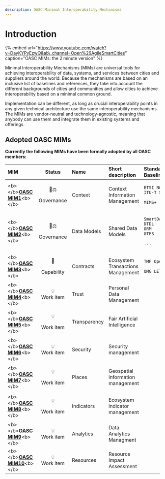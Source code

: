 ```yaml
---
description: OASC Minimal Interoperability Mechanisms
---
```


# Introduction

{% embed url="https://www.youtube.com/watch?v=DayKYPyEzwQ&ab\_channel=Open%26AgileSmartCities" caption="OASC MIMs: the 2 minute version" %}

Minimal Interoperability Mechanisms \(MIMs\) are universal tools for achieving interoperability of data, systems, and services between cities and suppliers around the world. Because the mechanisms are based on an inclusive list of baselines and references, they take into account the different backgrounds of cities and communities and allow cities to achieve interoperability based on a minimal common ground.

Implementation can be different, as long as crucial interoperability points in any given technical architecture use the same interoperability mechanisms. The MIMs are vendor-neutral and technology-agnostic, meaning that anybody can use them and integrate them in existing systems and offerings.

## Adopted OASC MIMs

**Currently the following MIMs have been formally adopted by all OASC members:**

<table>
  <thead>
    <tr>
      <th style="text-align:left">MIM</th>
      <th style="text-align:center">Status</th>
      <th style="text-align:left">Name</th>
      <th style="text-align:left">Short description</th>
      <th style="text-align:left">Standards and Baselines</th>
    </tr>
  </thead>
  <tbody>
    <tr>
      <td style="text-align:left">&lt;b&gt;&lt;/b&gt;<a href="oasc-mim-1-context.md"><b>OASC MIM1</b></a>&lt;b&gt;&lt;/b&gt;</td>
      <td
      style="text-align:center">
        <p>&#x1F469;&#x2696;</p>
        <p>Governance</p>
        </td>
        <td style="text-align:left">Context</td>
        <td style="text-align:left">Context Information Management</td>
        <td style="text-align:left">
          <p><code>ETSI NGSI-LD <br />ITU-T SG20 DPM</code>
          </p>
          <p><code>MIMS+</code>
          </p>
        </td>
    </tr>
    <tr>
      <td style="text-align:left">&lt;b&gt;&lt;/b&gt;<a href="oasc-mim-2-data-models.md"><b>OASC MIM2</b></a>&lt;b&gt;&lt;/b&gt;</td>
      <td
      style="text-align:center">
        <p>&#x1F469;&#x2696;</p>
        <p>Governance</p>
        </td>
        <td style="text-align:left">Data Models</td>
        <td style="text-align:left">Shared Data Models</td>
        <td style="text-align:left">
          <p><code>SmartDataModels<br />DTDL<br />ORM<br />GTFS</code>
          </p>
          <p><code>...</code>
          </p>
        </td>
    </tr>
    <tr>
      <td style="text-align:left">&lt;b&gt;&lt;/b&gt;<a href="oasc-mim-3-contracts.md"><b>OASC MIM3</b></a>&lt;b&gt;&lt;/b&gt;</td>
      <td
      style="text-align:center">
        <p>&#x1F9E9;</p>
        <p>Capability</p>
        </td>
        <td style="text-align:left">Contracts</td>
        <td style="text-align:left">Ecosystem Transactions Management</td>
        <td style="text-align:left">
          <p><code>TMF Open APIs</code>
          </p>
          <p><code>OMG LETS*</code>
          </p>
        </td>
    </tr>
    <tr>
      <td style="text-align:left">&lt;b&gt;&lt;/b&gt;<a href="oasc-mim4-trust/"><b>OASC MIM4</b></a>&lt;b&gt;&lt;/b&gt;</td>
      <td
      style="text-align:center">&#x1F4A1;
        <br />Work item</td>
        <td style="text-align:left">Trust</td>
        <td style="text-align:left">Personal Data Management</td>
        <td style="text-align:left"></td>
    </tr>
    <tr>
      <td style="text-align:left">&lt;b&gt;&lt;/b&gt;<a href="oasc-mim5-transparency/"><b>OASC MIM5</b></a>&lt;b&gt;&lt;/b&gt;</td>
      <td
      style="text-align:center">
        <p>&#x1F4A1;</p>
        <p>Work item</p>
        </td>
        <td style="text-align:left">Transparency</td>
        <td style="text-align:left">Fair Artificial Intelligence</td>
        <td style="text-align:left"></td>
    </tr>
    <tr>
      <td style="text-align:left">&lt;b&gt;&lt;/b&gt;<a href="oasc-mim6-security.md"><b>OASC MIM6</b></a>&lt;b&gt;&lt;/b&gt;</td>
      <td
      style="text-align:center">&#x1F4A1;
        <br />Work item</td>
        <td style="text-align:left">Security</td>
        <td style="text-align:left">Security management</td>
        <td style="text-align:left"></td>
    </tr>
    <tr>
      <td style="text-align:left">&lt;b&gt;&lt;/b&gt;<a href="oasc-mim7-places.md"><b>OASC MIM7</b></a>&lt;b&gt;&lt;/b&gt;</td>
      <td
      style="text-align:center">
        <p>&#x1F4A1;</p>
        <p>Work item</p>
        </td>
        <td style="text-align:left">Places</td>
        <td style="text-align:left">Geospatial information management</td>
        <td style="text-align:left"></td>
    </tr>
    <tr>
      <td style="text-align:left">&lt;b&gt;&lt;/b&gt;<a href="oasc-mim8-indicators.md"><b>OASC MIM8</b></a>&lt;b&gt;&lt;/b&gt;</td>
      <td
      style="text-align:center">
        <p>&#x1F4A1;</p>
        <p>Work item</p>
        </td>
        <td style="text-align:left">Indicators</td>
        <td style="text-align:left">Ecosystem indicator management</td>
        <td style="text-align:left"></td>
    </tr>
    <tr>
      <td style="text-align:left">&lt;b&gt;&lt;/b&gt;<a href="oasc-mim9-analytics.md"><b>OASC MIM9</b></a>&lt;b&gt;&lt;/b&gt;</td>
      <td
      style="text-align:center">&#x1F4A1;
        <br />Work item</td>
        <td style="text-align:left">Analytics</td>
        <td style="text-align:left">Data Analytics Managment</td>
        <td style="text-align:left"></td>
    </tr>
    <tr>
      <td style="text-align:left">&lt;b&gt;&lt;/b&gt;<a href="oasc-mim10-resources.md"><b>OASC MIM10</b></a>&lt;b&gt;&lt;/b&gt;</td>
      <td
      style="text-align:center">&#x1F4A1;
        <br />Work item</td>
        <td style="text-align:left">Resources</td>
        <td style="text-align:left">Resource Impact Assessment</td>
        <td style="text-align:left"></td>
    </tr>
  </tbody>
</table>

